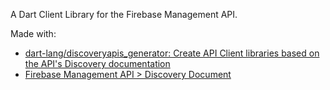 A Dart Client Library for the Firebase Management API.

Made with:
- [dart-lang/discoveryapis_generator: Create API Client libraries based on the API's Discovery documentation](https://github.com/dart-lang/discoveryapis_generator) 
- [Firebase Management API > Discovery Document](https://firebase.google.com/docs/projects/api/reference/rest#discovery-document)